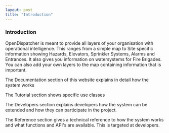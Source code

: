 ```yaml
---
layout: post
title: "Introduction"
---
```


### Introduction

OpenDispatcher is meant to provide all layers of your organisation with
operational intelligence. This ranges from a simple map to Site specific
information showing Hazards, Elevators, Sprinkler Systems, Alarms and Entrances.
It also gives you information on watersystems for Fire Brigades. You can also
add your own layers to the map containing information that is important.

The Documentation section of this website explains in detail how the system
works

The Tutorial section shows specific use classes

The Developers section explains developers how the system can be extended and
how they can participate in the project.

The Reference section gives a technical reference to how the system works and
what functions and API's are available. This is targeted at developers.
